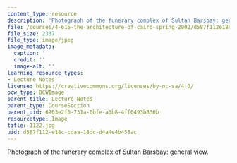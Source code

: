 ```yaml
---
content_type: resource
description: 'Photograph of the funerary complex of Sultan Barsbay: general view.'
file: /courses/4-615-the-architecture-of-cairo-spring-2002/d587f112e18ccdaa18dcd4a4e4b458ac_1122.jpg
file_size: 2337
file_type: image/jpeg
image_metadata:
  caption: ''
  credit: ''
  image-alt: ''
learning_resource_types:
- Lecture Notes
license: https://creativecommons.org/licenses/by-nc-sa/4.0/
ocw_type: OCWImage
parent_title: Lecture Notes
parent_type: CourseSection
parent_uid: 6903e2f5-731a-0bfe-a3b8-4ff0493b836b
resourcetype: Image
title: 1122.jpg
uid: d587f112-e18c-cdaa-18dc-d4a4e4b458ac
---
```

Photograph of the funerary complex of Sultan Barsbay: general view.